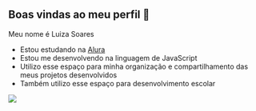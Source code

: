 ## Boas vindas ao meu perfil 🌻

Meu nome é Luiza Soares 

-  Estou estudando na [Alura](https://www.alura.com.br)
-  Estou me desenvolvendo na linguagem de JavaScript
-  Utilizo esse espaço para minha organização e compartilhamento das meus projetos desenvolvidos
-  Também utilizo esse espaço para desenvolvimento escolar 

  ![](https://media1.tenor.com/m/_iHP2IIpDyUAAAAC/gato-papu.gif)
